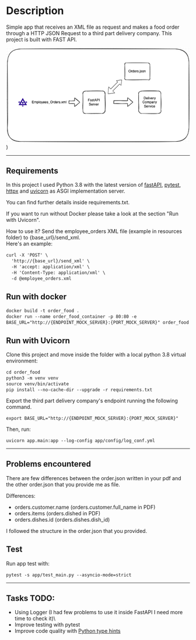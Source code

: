 # Description
Simple app that receives an XML file as request and makes a food order through a HTTP JSON Request to a third part delivery company.
This project is built with FAST API.

![alt text](resources/order_food.png))
- - - 
## Requirements
In this project I used Python 3.8 with the latest version of [fastAPI](https://fastapi.tiangolo.com/), [pytest](https://docs.pytest.org/en/7.0.x/),  [httpx](https://www.python-httpx.org/) and [uvicorn](https://www.uvicorn.org/) as ASGI implementation server.

You can find further details inside requirements.txt.

If you want to run without Docker please take a look at the section "Run with Uvicorn".

How to use it? Send the employee_orders XML file (example in resources folder) to {base_url}/send_xml.\
Here's an example:

```
curl -X 'POST' \
  'http://{base_url}/send_xml' \
  -H 'accept: application/xml' \
  -H 'Content-Type: application/xml' \
  -d @employee_orders.xml
```

## Run with docker 

```
docker build -t order_food . 
docker run --name order_food_container -p 80:80 -e BASE_URL="http://{ENDPOINT_MOCK_SERVER}:{PORT_MOCK_SERVER}" order_food

```

## Run with Uvicorn 
Clone this project and move inside the folder with a local python 3.8 virtual environment:

```
cd order_food
python3 -m venv venv
source venv/bin/activate
pip install --no-cache-dir --upgrade -r requirements.txt
```
Export the third part delivery company's endpoint running the following command. 

```
export BASE_URL="http://{ENDPOINT_MOCK_SERVER}:{PORT_MOCK_SERVER}"
```
Then, run:

```
uvicorn app.main:app --log-config app/config/log_conf.yml
```

- - - 
## Problems encountered

There are few differences between the order.json written in your pdf and the other order.json that you provide me as file.

Differences:
- orders.customer.name (orders.customer.full_name in PDF)
- orders.items (orders.dished in PDF)
- orders.dishes.id (orders.dishes.dish_id)

I followed the structure in the order.json that you provided.

## Test
Run app test with:

```
pytest -s app/test_main.py --asyncio-mode=strict
```

----
## Tasks TODO:

- Using Logger (I had few problems to use it inside FastAPI I need more time to check it)\
- Improve testing with pytest
- Improve code quality with [Python type hints](https://docs.python.org/3/library/typing.html)